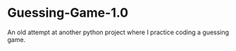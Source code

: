 # Guessing-Game-1.0
An old attempt at another python project where I practice coding a guessing game. 
